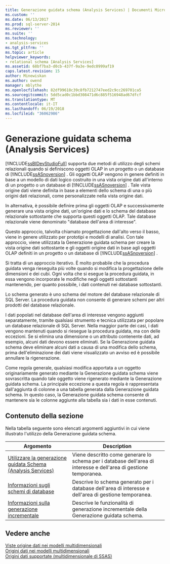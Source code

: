 ```yaml
---
title: Generazione guidata schema (Analysis Services) | Documenti Microsoft
ms.custom: ''
ms.date: 06/13/2017
ms.prod: sql-server-2014
ms.reviewer: ''
ms.suite: ''
ms.technology:
- analysis-services
ms.tgt_pltfrm: ''
ms.topic: article
helpviewer_keywords:
- relational schema [Analysis Services]
ms.assetid: 68bf7ba3-d0cb-437f-9a3e-9edc0999af19
caps.latest.revision: 15
author: Minewiskan
ms.author: owend
manager: mblythe
ms.openlocfilehash: 82df99618c39c8fb7212747eed2c9cc269701ca5
ms.sourcegitcommit: 5dd5cad0c1bbd308471d6c885f516948ad67dfcf
ms.translationtype: MT
ms.contentlocale: it-IT
ms.lasthandoff: 06/19/2018
ms.locfileid: "36062986"
---
```

# <a name="schema-generation-wizard-analysis-services"></a>Generazione guidata schema (Analysis Services)
  [!INCLUDE[ssBIDevStudioFull](../../includes/ssbidevstudiofull-md.md)] supporta due metodi di utilizzo degli schemi relazionali quando si definiscono oggetti OLAP in un progetto o un database di [!INCLUDE[ssASnoversion](../../includes/ssasnoversion-md.md)] . Gli oggetti OLAP vengono in genere definiti in base a un modello di dati logico costruito in una vista origine dati all'interno di un progetto o un database di [!INCLUDE[ssASnoversion](../../includes/ssasnoversion-md.md)] . Tale vista origine dati viene definita in base a elementi dello schema di una o più origini dati relazionali, come personalizzate nella vista origine dati.  
  
 In alternativa, è possibile definire prima gli oggetti OLAP e successivamente generare una vista origine dati, un'origine dati e lo schema del database relazionale sottostante che supporta questi oggetti OLAP. Tale database relazionale viene denominato "database dell'area di interesse".  
  
 Questo approccio, talvolta chiamato progettazione dall'alto verso il basso, viene in genere utilizzato per prototipi e modelli di analisi. Con tale approccio, viene utilizzata la Generazione guidata schema per creare la vista origine dati sottostante e gli oggetti origine dati in base agli oggetti OLAP definiti in un progetto o un database di [!INCLUDE[ssASnoversion](../../includes/ssasnoversion-md.md)] .  
  
 Si tratta di un approccio iterativo. È molto probabile che la procedura guidata venga rieseguita più volte quando si modifica la progettazione delle dimensioni e dei cubi. Ogni volta che si esegue la procedura guidata, in essa vengono incorporate le modifiche negli oggetti sottostanti mantenendo, per quanto possibile, i dati contenuti nei database sottostanti.  
  
 Lo schema generato è uno schema del motore del database relazionale di SQL Server. La procedura guidata non consente di generare schemi per altri prodotti del database relazionale.  
  
 I dati popolati nel database dell'area di interesse vengono aggiunti separatamente, tramite qualsiasi strumento e tecnica utilizzata per popolare un database relazionale di SQL Server. Nella maggior parte dei casi, i dati vengono mantenuti quando si riesegue la procedura guidata, ma con delle eccezioni. Se si elimina una dimensione o un attributo contenente dati, ad esempio, alcuni dati devono essere eliminati. Se la Generazione guidata schema deve eliminare alcuni dati a causa di una modifica dello schema, prima dell'eliminazione dei dati viene visualizzato un avviso ed è possibile annullare la rigenerazione.  
  
 Come regola generale, qualsiasi modifica apportata a un oggetto originariamente generato mediante la Generazione guidata schema viene sovrascritta quando tale oggetto viene rigenerato mediante la Generazione guidata schema. La principale eccezione a questa regola è rappresentata dall'aggiunta di colonne a una tabella generata dalla Generazione guidata schema. In questo caso, la Generazione guidata schema consente di mantenere sia le colonne aggiunte alla tabella sia i dati in esse contenuti.  
  
## <a name="in-this-section"></a>Contenuto della sezione  
 Nella tabella seguente sono elencati argomenti aggiuntivi in cui viene illustrato l'utilizzo della Generazione guidata schema.  
  
|Argomento|Description|  
|-----------|-----------------|  
|[Utilizzare la generazione guidata Schema &#40;Analysis Services&#41;](schema-generation-wizard-analysis-services.md)|Viene descritto come generare lo schema per i database dell'area di interesse e dell'area di gestione temporanea.|  
|[Informazioni sugli schemi di database](understanding-the-database-schemas.md)|Descrive lo schema generato per i database dell'area di interesse e dell'area di gestione temporanea.|  
|[Informazioni sulla generazione incrementale](understanding-incremental-generation.md)|Descrive le funzionalità di generazione incrementale della Generazione guidata schema.|  
  
## <a name="see-also"></a>Vedere anche  
 [Viste origine dati nei modelli multidimensionali](data-source-views-in-multidimensional-models.md)   
 [Origini dati nei modelli multidimensionali](data-sources-in-multidimensional-models.md)   
 [Origini dati supportate &#40;multidimensionale di SSAS&#41;](supported-data-sources-ssas-multidimensional.md)  
  
  